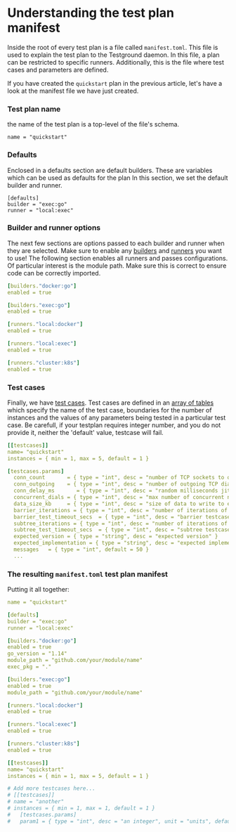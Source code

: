 # Understanding the test plan manifest

Inside the root of every test plan is a file called `manifest.toml`.  This file is used to explain the test plan to the Testground daemon. In this file,  a plan can be restricted to specific runners. Additionally, this is the file where test cases and parameters are defined.

If you have created the `quickstart` plan in the previous article, let's have a look at the manifest file we have just created.

### Test plan name

the name of the test plan is a top-level of the file's schema. 

```text
name = "quickstart"
```

### Defaults

Enclosed in a defaults section are default builders. These are variables which can be used as defaults for the plan In this section, we set the default builder and runner.

```text
[defaults]
builder = "exec:go"
runner = "local:exec"
```

### Builder and runner options

The next few sections are options passed to each builder and runner when they are selected. Make sure to enable any [builders](../concepts-and-architecture/builders-1.md#supported-builders) and [runners](../concepts-and-architecture/runners.md#supported-runners) you want to use! The following section enables all runners and passes configurations. Of particular interest is the module path. Make sure this is correct to ensure code can be correctly imported.

```yaml
[builders."docker:go"]
enabled = true

[builders."exec:go"]
enabled = true

[runners."local:docker"]
enabled = true

[runners."local:exec"]
enabled = true

[runners."cluster:k8s"]
enabled = true

```

### Test cases

Finally, we have [test cases](../concepts-and-architecture/test-structure.md#test-cases). Test cases are defined in an [array of tables](https://github.com/toml-lang/toml#array-of-tables) which specify the name of the test case, boundaries for the number of instances and the values of any parameters being tested in a particular test case.
Be carefull, if your testplan requires integer number, and you do not provide it, neither the 'default' value, testcase will fail.

```yaml
[[testcases]]
name= "quickstart"
instances = { min = 1, max = 5, default = 1 }

[testcases.params]
  conn_count       = { type = "int", desc = "number of TCP sockets to open" default = 5 }
  conn_outgoing    = { type = "int", desc = "number of outgoing TCP dials", default = 5 }
  conn_delay_ms       = { type = "int", desc = "random milliseconds jitter before TCP dial", default = 30000 }
  concurrent_dials = { type = "int", desc = "max number of concurrent net.Dial calls", default = 10 }
  data_size_kb     = { type = "int", desc = "size of data to write to each TCP connection", default = 128 }
  barrier_iterations = { type = "int", desc = "number of iterations of the barrier test", unit = "iteration", default = 10 }
  barrier_test_timeout_secs  = { type = "int", desc = "barrier testcase timeout", unit = "seconds", default = 300 }
  subtree_iterations = { type = "int", desc = "number of iterations of the subtree test", unit = "iteration", default = 2000 }
  subtree_test_timeout_secs  = { type = "int", desc = "subtree testcase timeout", unit = "seconds", default = 300 }
  expected_version = { type = "string", desc = "expected version" }
  expected_implementation = { type = "string", desc = "expected implementation" }
  messages   = { type = "int", default = 50 }
  ...

```

### The resulting `manifest.toml`  test plan manifest

Putting it all together:

```yaml
name = "quickstart"

[defaults]
builder = "exec:go"
runner = "local:exec"

[builders."docker:go"]
enabled = true
go_version = "1.14"
module_path = "github.com/your/module/name"
exec_pkg = "."

[builders."exec:go"]
enabled = true
module_path = "github.com/your/module/name"

[runners."local:docker"]
enabled = true

[runners."local:exec"]
enabled = true

[runners."cluster:k8s"]
enabled = true

[[testcases]]
name= "quickstart"
instances = { min = 1, max = 5, default = 1 }

# Add more testcases here...
# [[testcases]]
# name = "another"
# instances = { min = 1, max = 1, default = 1 }
#   [testcases.params]
#   param1 = { type = "int", desc = "an integer", unit = "units", default = 3 }

```



